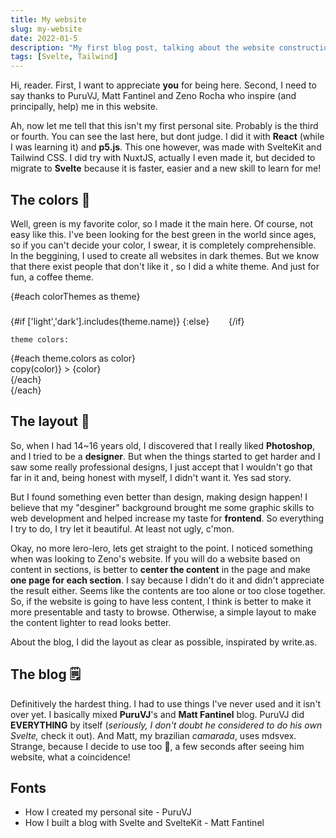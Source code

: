 ```yaml
---
title: My website
slug: my-website
date: 2022-01-5
description: "My first blog post, talking about the website construction"
tags: [Svelte, Tailwind]
---
```


<script lang="ts">
  import Link from '../components/Base/AppLink.svelte';
  import { Moon, Sun, Duplicate } from "svelte-hero-icons";
  import SVG from "svelte-inline-svg";
  import Icon from "svelte-hero-icons/Icon.svelte";
  const copy = async (color: string): string => {
    await navigator.clipboard.writeText(color);
  }
  const colorThemes = [
    {
      name: 'dark',
      icon: Moon,
      colors: [
      "#66EF73",
      "#100F10",
      "#E0E0E0",
      "#AAAAAA",
    ]},
    {
      name: 'light',
      icon: Sun,
      colors: [
      "#66EF73",
      "#FEFEFE",
      "#000000",
      "#AAAAAA",
    ]},
    {
      name: 'coffee',
      colors: [
      "#6A461E",
      "#F9DEC9",
      "#000000",
      "#9E9E9E",
    ]}
  ]
</script>

Hi, reader. First, I want to appreciate **you** for being here. Second, I need to say thanks to <Link to="https://www.puruvj.dev/">PuruVJ</Link>, <Link to="https://fantinel.dev/">Matt Fantinel</Link> and <Link to="https://www.zenorocha.com/">Zeno Rocha</Link> who inspire (and principally, help) me in this website.

Ah, now let me tell that this isn't my first personal site. Probably is the third or fourth. You can see the last <Link to="https://old.passoca.com.br">here</Link>, but dont judge. I did it with **React** (while I was learning it) and **p5.js**. This one however, was made with <Link to="https://kit.svelte.dev/">SvelteKit</Link> and <Link to="https://tailwindcss.com/">Tailwind CSS</Link>. I did try with <Link to="https://nuxtjs.org/">NuxtJS</Link>, actually I even made it, but decided to migrate to **Svelte** because it is faster, easier and a new skill to learn for me!

## The colors 🎨

Well, green is my favorite color, so I made it the main here. Of course, not easy like this. I've been looking for the best green in the world since ages, so if you can't decide your color, I swear, it is completely comprehensible. In the beggining, I used to create all websites in dark themes. But we know that there exist people that don't like it , so I did a white theme. And just for fun, a coffee theme.


{#each colorThemes as theme}
  <div class="label">
    {#if ['light','dark'].includes(theme.name)}
      <Icon src={theme.icon} size="23" />
    {:else}
      <SVG src="/icons/coffee.svg" width="23" height="23"/>
    {/if}

    theme colors:
  </div>


  <div class="colors-show">
    {#each theme.colors as color}
      <div
        class="color"
        style="background-color: {color}"
        on:click={() => copy(color)}
      >
        <span class="flex gap-2">{color} <Icon src={Duplicate} size="23" /></span>
      </div>
    {/each}
  </div>
{/each}

## The layout 📐

So, when I had 14~16 years old, I discovered that I really liked **Photoshop**, and I tried to be a **designer**. But when the things started to get harder and I saw some really professional designs, I just accept that I wouldn't go that far in it and, being honest with myself, I didn't want it. Yes sad story.

But I found something even better than design, making design happen! I believe that my "desginer" background brought me some graphic skills to web development and helped increase my taste for **frontend**. So everything I try to do, I try let it beautiful. At least not ugly, c'mon.

Okay, no more lero-lero, lets get straight to the point. I noticed something when was looking to Zeno's website. If you will do a website based on content in sections, is better to **center the content** in the page and make **one page for each section**. I say because I didn't do it and didn't appreciate the result either. Seems like the contents are too alone or too close together. So, if the website is going to have less content, I think is better to make it more presentable and tasty to browse. Otherwise, a simple layout to make the content lighter to read looks better.

About the blog, I did the layout as clear as possible, inspirated by <Link to="https://write.as/">write.as</Link>.

## The blog 🗒️

Definitively the hardest thing. I had to use things I've never used and it isn't over yet. I basically mixed **PuruVJ**'s and **Matt Fantinel** blog. PuruVJ did **EVERYTHING** by itself (*seriously, I don't doubt he considered to do his own Svelte,* <Link to="https://www.puruvj.dev/blog/how-i-created-personal-site-part-1">check it out</Link>). And Matt, my brazilian *camarada*, uses <Link to="https://mdsvex.pngwn.io/">mdsvex</Link>. Strange, because I decide to use too 🤔, a few seconds after seeing him website, what a coincidence!

## Fonts

<ul class="fonts">
  <li>
    <Link to="https://www.puruvj.dev/blog/how-i-created-personal-site-part-1"> 
      How I created my personal site - PuruVJ
    </Link>
  </li>
  <li>
    <Link to="https://fantinel.dev/blog-development-sveltekit/"> 
      How I built a blog with Svelte and SvelteKit - Matt Fantinel
    </Link>
  </li>
</ul>



<style lang="sass">
@import '../../sass/breakpoints'

.label
  display: flex
  align-items: center
  gap: 8px
  margin-top: 8px
  :global
    p
      margin-top: unset !important

.colors-show
  display: grid
  align-items: center
  gap: 15px
  margin: 20px 0
  grid-template-columns: repeat(1, 1fr)
  @include screen-md
    grid-template-columns: repeat(4, 1fr)


.color
  padding: 12px 20px
  display: grid
  cursor: pointer
  place-items: center
  color: rgba(0,0,0,.3)
  transition: all .3s
  font-size: 1rem
  &:hover
    color: unset
    background-color: rgba(0,0,0,.1) !important
  &:active
    background-color: rgba(0,0,0,.0) !important
    transform: translateY(5px)
</style>

